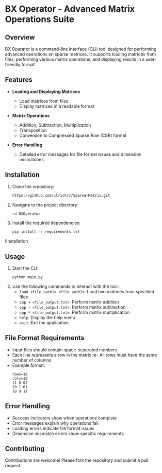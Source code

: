 # BX Operator - Advanced Matrix Operations Suite

## Overview

BX Operator is a command-line interface (CLI) tool designed for performing advanced operations on sparse matrices. It supports loading matrices from files, performing various matrix operations, and displaying results in a user-friendly format.


## Features

- **Loading and Displaying Matrices**
  - Load matrices from files
  - Display matrices in a readable format

- **Matrix Operations**
  - Addition, Subtraction, Multiplication
  - Transposition
  - Conversion to Compressed Sparse Row (CSR) format

- **Error Handling**
  - Detailed error messages for file format issues and dimension mismatches

## Installation

1. Clone the repository:
    ```sh
    https://github.com/ulrichr7/Sparse-Matrix.git
    ```
2. Navigate to the project directory:
    ```sh
    cd BXOperator
    ```
3. Install the required dependencies:
    ```sh
    pip install -r requirements.txt
    ```

!Installation

## Usage

1. Start the CLI:
    ```sh
    python main.py
    ```
2. Use the following commands to interact with the tool:
    - `load <file_path1> <file_path2>`: Load two matrices from specified files
    - `opp + <file_output.txt>`: Perform matrix addition
    - `opp - <file_output.txt>`: Perform matrix subtraction
    - `opp * <file_output.txt>`: Perform matrix multiplication
    - `help`: Display the help menu
    - `exit`: Exit the application


## File Format Requirements

- Input files should contain space-separated numbers
- Each line represents a row in the matrix
re- All rows must have the same number of columns
- Example format:
    ```
    rows=10
    cols=10
    (1 0 0)
    (0 1 0)
    (0 0 1)
    ```

## Error Handling

- Success indicators show when operations complete
- Error messages explain why operations fail
- Loading errors indicate file format issues
- Dimension mismatch errors show specific requirements

## Contributing

Contributions are welcome! Please fork the repository and submit a pull request.
